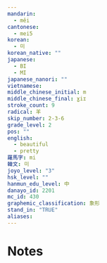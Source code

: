 ```yaml
---
mandarin:
  - měi
cantonese:
  - mei5
korean:
  - 미
korean_native: ""
japanese:
  - BI
  - MI
japanese_nanori: ""
vietnamese:
middle_chinese_initial: m
middle_chinese_final: ɣiɪ
stroke_count: 9
radical: 羊
skip_number: 2-3-6
grade_level: 2
pos: ""
english:
  - beautiful
  - pretty
羅馬字: mi
韓文: 미
joyo_level: "3"
hsk_level: ""
hanmun_edu_level: 中
danayo_id: 2201
mc_id: 430
graphemic_classification: 象形
stand_in: "TRUE"
aliases:
---
```


# Notes
